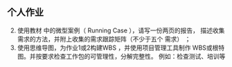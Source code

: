 ## 个人作业
2. 使用教材 中的微型案例（ Running Case ），请写一份两页的报告，
描述收集需求的方法，并附上收集的需求跟踪矩阵（不少于五个
需求） ；
3. 使用思维导图，为作业1或2构建WBS ，并使用项目管理工具制作
WBS或根特图。并按要求检查工作包的可管理性，分解完整性。
例如：检查测试、培训等


